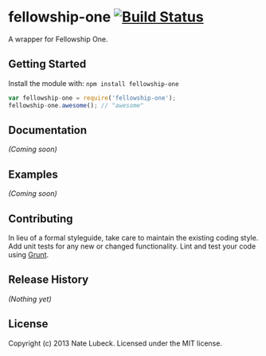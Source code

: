 # fellowship-one [![Build Status](https://secure.travis-ci.org/etanlubeck/fellowship-one.png?branch=master)](http://travis-ci.org/etanlubeck/fellowship-one)

A wrapper for Fellowship One.

## Getting Started
Install the module with: `npm install fellowship-one`

```javascript
var fellowship-one = require('fellowship-one');
fellowship-one.awesome(); // "awesome"
```

## Documentation
_(Coming soon)_

## Examples
_(Coming soon)_

## Contributing
In lieu of a formal styleguide, take care to maintain the existing coding style. Add unit tests for any new or changed functionality. Lint and test your code using [Grunt](http://gruntjs.com/).

## Release History
_(Nothing yet)_

## License
Copyright (c) 2013 Nate Lubeck. Licensed under the MIT license.
